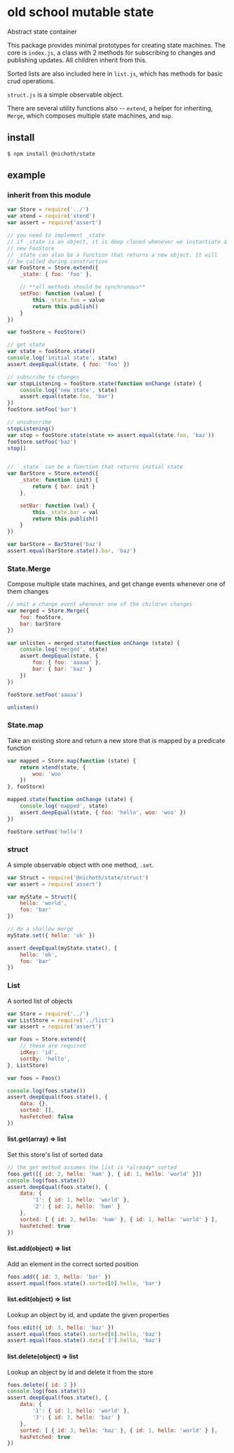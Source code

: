 # old school mutable state

Abstract state container

This package provides minimal prototypes for creating state machines. The core is `index.js`, a class with 2 methods for subscribing to changes and publishing updates. All children inherit from this.

Sorted lists are also included here in `list.js`, which has methods for basic crud operations.

`struct.js` is a simple observable object.

There are several utility functions also -- `extend`, a helper for inheriting, `Merge`, which composes multiple state machines, and `map`.

## install 

    $ npm install @nichoth/state


## example

### inherit from this module

```js
var Store = require('../')
var xtend = require('xtend')
var assert = require('assert')

// you need to implement _state
// if _state is an object, it is deep cloned whenever we instantiate a
// new FooStore
// _state can also be a function that returns a new object. It will
// be called during construction
var FooStore = Store.extend({
    _state: { foo: 'foo' },

    // **all methods should be synchronous**
    setFoo: function (value) {
        this._state.foo = value
        return this.publish()
    }
})

var fooStore = FooStore()

// get state
var state = fooStore.state()
console.log('initial state', state)
assert.deepEqual(state, { foo: 'foo' })

// subscribe to changes
var stopListening = fooStore.state(function onChange (state) {
    console.log('new state', state)
    assert.equal(state.foo, 'bar')
})
fooStore.setFoo('bar')

// unsubscribe
stopListening()
var stop = fooStore.state(state => assert.equal(state.foo, 'baz'))
fooStore.setFoo('baz')
stop()


// `_state` can be a function that returns initial state
var BarStore = Store.extend({
    _state: function (init) {
        return { bar: init }
    },

    setBar: function (val) {
        this._state.bar = val
        return this.publish()
    }
})

var barStore = BarStore('baz')
assert.equal(barStore.state().bar, 'baz')
```

### State.Merge

Compose multiple state machines, and get change events whenever one of
them changes

```js
// emit a change event whenever one of the children changes
var merged = Store.Merge({
    foo: fooStore,
    bar: barStore
})

var unlisten = merged.state(function onChange (state) {
    console.log('merged', state)
    assert.deepEqual(state, {
        foo: { foo: 'aaaaa' },
        bar: { bar: 'baz' }
    })
})

fooStore.setFoo('aaaaa')

unlisten()
```

### State.map

Take an existing store and return a new store that is mapped
by a predicate function

```js
var mapped = Store.map(function (state) {
    return xtend(state, {
        woo: 'woo'
    })
}, fooStore)

mapped.state(function onChange (state) {
    console.log('mapped', state)
    assert.deepEqual(state, { foo: 'hello', woo: 'woo' })
})

fooStore.setFoo('hello')
```

### struct
A simple observable object with one method, `.set`.

```js
var Struct = require('@nichoth/state/struct')
var assert = require('assert')

var myState = Struct({
    hello: 'world',
    foo: 'bar'
})

// do a shallow merge
myState.set({ hello: 'ok' })

assert.deepEqual(myState.state(), {
    hello: 'ok',
    foo: 'bar'
})
```

### List
A sorted list of objects

```js
var Store = require('../')
var ListStore = require('../list')
var assert = require('assert')

var Foos = Store.extend({
    // these are required
    idKey: 'id',
    sortBy: 'hello',
}, ListStore)

var foos = Foos()

console.log(foos.state())
assert.deepEqual(foos.state(), {
    data: {},
    sorted: [],
    hasFetched: false
})
```

#### list.get(array) => list

Set this store's list of sorted data
```js
// the get method assumes the list is *already* sorted
foos.get([{ id: 2, hello: 'ham' }, { id: 1, hello: 'world' }])
console.log(foos.state())
assert.deepEqual(foos.state(), {
    data: {
        '1': { id: 1, hello: 'world' },
        '2': { id: 2, hello: 'ham' }
    },
    sorted: [ { id: 2, hello: 'ham' }, { id: 1, hello: 'world' } ],
    hasFetched: true
})
```

#### list.add(object) => list

Add an element in the correct sorted position
```js
foos.add({ id: 3, hello: 'bar' })
assert.equal(foos.state().sorted[0].hello, 'bar')
```

#### list.edit(object) => list

Lookup an object by id, and update the given properties
```js
foos.edit({ id: 3, hello: 'baz' })
assert.equal(foos.state().sorted[0].hello, 'baz')
assert.equal(foos.state().data['3'].hello, 'baz')
```

#### list.delete(object) => list

Lookup an object by id and delete it from the store
```js
foos.delete({ id: 2 })
console.log(foos.state())
assert.deepEqual(foos.state(), {
    data: {
        '1': { id: 1, hello: 'world' },
        '3': { id: 3, hello: 'baz' }
    },
    sorted: [ { id: 3, hello: 'baz' }, { id: 1, hello: 'world' } ],
    hasFetched: true
})
```

